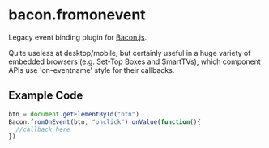 # bacon.fromonevent

Legacy event binding plugin for [Bacon.js](https://github.com/baconjs/bacon.js).

Quite useless at desktop/mobile, but certainly useful in a huge variety of embedded browsers (e.g. Set-Top Boxes and SmartTVs), which component APIs use 'on-eventname' style for their callbacks.

## Example Code

```js
btn = document.getElementById("btn")
Bacon.fromOnEvent(btn, "onclick").onValue(function(){
  //callback here
})
```
